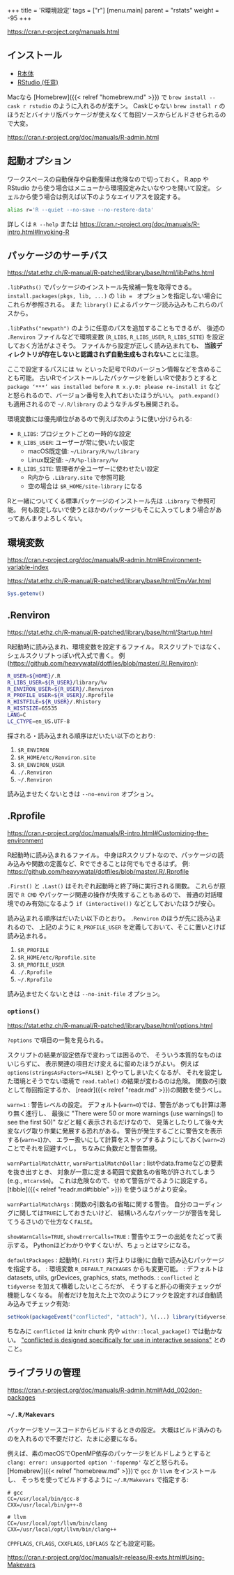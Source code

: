 +++
title = 'R環境設定'
tags = ["r"]
[menu.main]
  parent = "rstats"
  weight = -95
+++

https://cran.r-project.org/manuals.html

## インストール

- [R本体](https://cran.rstudio.com/)
- [RStudio (任意)](https://www.rstudio.com/products/rstudio/download/)

Macなら [Homebrew]({{< relref "homebrew.md" >}}) で
`brew install --cask r rstudio` のように入れるのが楽チン。
Caskじゃない `brew install r` のほうだとバイナリ版パッケージが使えなくて毎回ソースからビルドさせられるので大変。

https://cran.r-project.org/doc/manuals/R-admin.html


## 起動オプション

ワークスペースの自動保存や自動復帰は危険なので切っておく。
R.app や RStudio から使う場合はメニューから環境設定みたいなやつを開いて設定。
シェルから使う場合は例えば以下のようなエイリアスを設定する。

```sh
alias r='R --quiet --no-save --no-restore-data'
```

詳しくは `R --help` または
https://cran.r-project.org/doc/manuals/R-intro.html#Invoking-R


## パッケージのサーチパス

https://stat.ethz.ch/R-manual/R-patched/library/base/html/libPaths.html

`.libPaths()` でパッケージのインストール先候補一覧を取得できる。
`install.packages(pkgs, lib, ...)`
の `lib = ` オプションを指定しない場合にこれらが参照される。
また `library()` によるパッケージ読み込みもこれらのパスから。

`.libPaths("newpath")` のように任意のパスを追加することもできるが、
後述の `.Renviron` ファイルなどで環境変数
(`R_LIBS`, `R_LIBS_USER`, `R_LIBS_SITE`)
を設定しておく方法がよさそう。
ファイルから設定が正しく読み込まれても、
**当該ディレクトリが存在しないと認識されず自動生成もされない**ことに注意。

ここで設定するパスには `%v` といった記号でRのバージョン情報などを含めることも可能。
古いRでインストールしたパッケージを新しいRで使おうとすると
`package ‘***’ was installed before R x.y.0: please re-install it`
などと怒られるので、バージョン番号を入れておいたほうがいい。
`path.expand()` も適用されるので `~/.R/library` のようなチルダも展開される。

環境変数には優先順位があるので例えば次のように使い分けられる:

- `R_LIBS`: プロジェクトごとの一時的な設定
- `R_LIBS_USER`: ユーザーが常に使いたい設定
    - macOS既定値: `~/Library/R/%v/library`
    - Linux既定値: `~/R/%p-library/%v`
- `R_LIBS_SITE`: 管理者が全ユーザーに使わせたい設定
    - R内から `.Library.site` で参照可能
    - 空の場合は `$R_HOME/site-library` になる

Rと一緒についてくる標準パッケージのインストール先は `.Library` で参照可能。
何も設定しないで使うとほかのパッケージもそこに入ってしまう場合があってあんまりよろしくない。


## 環境変数

https://cran.r-project.org/doc/manuals/R-admin.html#Environment-variable-index

https://stat.ethz.ch/R-manual/R-patched/library/base/html/EnvVar.html

```r
Sys.getenv()
```


## .Renviron

<https://stat.ethz.ch/R-manual/R-patched/library/base/html/Startup.html>

R起動時に読み込まれ、環境変数を設定するファイル。
Rスクリプトではなく、シェルスクリプトっぽい代入式で書く。
例 (<https://github.com/heavywatal/dotfiles/blob/master/.R/.Renviron>):

```sh
R_USER=${HOME}/.R
R_LIBS_USER=${R_USER}/library/%v
R_ENVIRON_USER=${R_USER}/.Renviron
R_PROFILE_USER=${R_USER}/.Rprofile
R_HISTFILE=${R_USER}/.Rhistory
R_HISTSIZE=65535
LANG=C
LC_CTYPE=en_US.UTF-8
```

探される・読み込まれる順序はだいたい以下のとおり:

1. `$R_ENVIRON`
1. `$R_HOME/etc/Renviron.site`
1. `$R_ENVIRON_USER`
1. `./.Renviron`
1. `~/.Renviron`

読み込ませたくないときは `--no-environ` オプション。


## .Rprofile

https://cran.r-project.org/doc/manuals/R-intro.html#Customizing-the-environment

R起動時に読み込まれるファイル。
中身はRスクリプトなので、パッケージの読み込みや関数の定義など、Rでできることは何でもできるはず。
例: <https://github.com/heavywatal/dotfiles/blob/master/.R/.Rprofile>

`.First()` と `.Last()` はそれぞれ起動時と終了時に実行される関数。
これらが原因で `R CMD` やパッケージ関連の操作が失敗することもあるので、
普通の対話環境でのみ有効になるよう `if (interactive())` などとしておいたほうが安心。

読み込まれる順序はだいたい以下のとおり。
`.Renviron` のほうが先に読み込まれるので、
上記のように `R_PROFILE_USER` を定義しておいて、そこに置いとけば読み込まれる。

1. `$R_PROFILE`
1. `$R_HOME/etc/Rprofile.site`
1. `$R_PROFILE_USER`
1. `./.Rprofile`
1. `~/.Rprofile`

読み込ませたくないときは `--no-init-file` オプション。


### `options()`

<https://stat.ethz.ch/R-manual/R-patched/library/base/html/options.html>

`?options` で項目の一覧を見られる。

スクリプトの結果が設定依存で変わっては困るので、
そういう本質的なものはいじらずに、
表示関連の項目だけ変えるに留めたほうがよい。
例えば `options(stringsAsFactors=FALSE)` とやってしまいたくなるが、
それを設定した環境とそうでない環境で `read.table()` の結果が変わるのは危険。
関数の引数として毎回指定するか、
[readr]({{< relref "readr.md" >}})の関数を使うべし。

`warn=1`
: 警告レベルの設定。
  デフォルト(`warn=0`)では、警告があっても計算は滞り無く進行し、
  最後に "There were 50 or more warnings (use warnings() to see the first 50)"
  などと軽く表示されるだけなので、
  見落としたりして後々大変なバグ取り作業に発展する恐れがある。
  警告が発生するごとに警告文を表示する(`warn=1`)か、
  エラー扱いにして計算をストップするようにしておく(`warn=2`)ことでそれを回避すべし。
  ちなみに負数だと警告無視。

`warnPartialMatchAttr`, `warnPartialMatchDollar`
: listやdata.frameなどの要素を抜き出すとき、
  対象が一意に定まる範囲で変数名の省略が許されてしまう (e.g., `mtcars$m`)。
  これは危険なので、せめて警告がでるように設定する。
  [tibble]({{< relref "readr.md#tibble" >}}) を使うほうがより安全。

`warnPartialMatchArgs`
: 関数の引数名の省略に関する警告。
  自分のコーディングに関しては`TRUE`にしておきたいけど、
  結構いろんなパッケージが警告を発してうるさいので仕方なく`FALSE`。

`showWarnCalls=TRUE`, `showErrorCalls=TRUE`
: 警告やエラーの出処をたどって表示する。
  Pythonほどわかりやすくないが、ちょっとはマシになる。

`defaultPackages`
: 起動時(`.First()` 実行よりは後)に自動で読み込むパッケージを指定する。
: 環境変数 `R_DEFAULT_PACKAGES` からも変更可能。
: デフォルトは datasets, utils, grDevices, graphics, stats, methods.
: `conflicted` と `tidyverse` を加えて横着したいところだが、
  そうすると肝心の衝突チェックが機能しなくなる。
  前者だけを加えた上で次のようにフックを設定すれば自動読み込みでチェック有効:
  ```r
  setHook(packageEvent("conflicted", "attach"), \(...) library(tidyverse))
  ```
  ちなみに `conflicted` は knitr chunk 内や `withr::local_package()` では動かない。
  ["conflicted is designed specifically for use in interactive sessions"](https://github.com/r-lib/conflicted/issues/88#issuecomment-1445383091)
  とのこと。


## ライブラリの管理

https://cran.r-project.org/doc/manuals/R-admin.html#Add_002don-packages

### `~/.R/Makevars`

パッケージをソースコードからビルドするときの設定。
大概はビルド済みのものを入れるので不要だけど、たまに必要になる。

例えば、素のmacOSでOpenMP依存のパッケージをビルドしようとすると
`clang: error: unsupported option '-fopenmp'`
などと怒られる。
[Homebrew]({{< relref "homebrew.md" >}})で
`gcc` か `llvm` をインストールし、
そっちを使ってビルドするように `~/.R/Makevars` で指定する:

```make
# gcc
CC=/usr/local/bin/gcc-8
CXX=/usr/local/bin/g++-8

# llvm
CC=/usr/local/opt/llvm/bin/clang
CXX=/usr/local/opt/llvm/bin/clang++
```

`CPPFLAGS`, `CFLAGS`, `CXXFLAGS`, `LDFLAGS` なども設定可能。

https://cran.r-project.org/doc/manuals/r-release/R-exts.html#Using-Makevars
